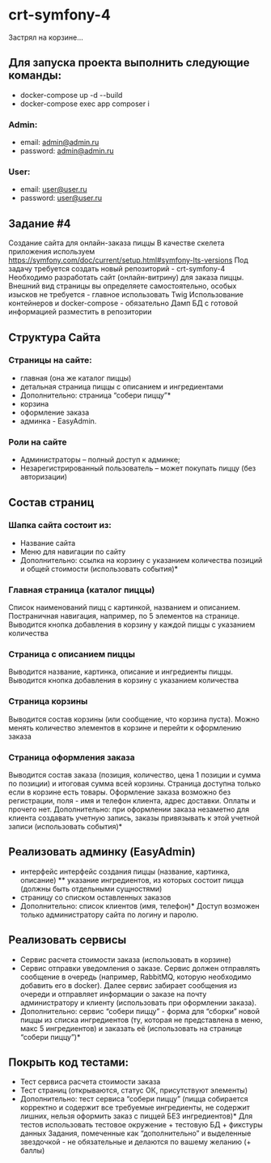 # crt-symfony-4

Застрял на корзине...

## Для запуска проекта выполнить следующие команды:

* docker-compose up -d --build
* docker-compose exec app composer i
### Admin:
* email: admin@admin.ru
* password: admin@admin.ru
### User:
* email: user@user.ru
* password: user@user.ru


## Задание #4
Создание сайта для онлайн-заказа пиццы
В качестве скелета приложения используем
https://symfony.com/doc/current/setup.html#symfony-lts-versions
Под задачу требуется создать новый репозиторий - crt-symfony-4
Необходимо разработать сайт (онлайн-витрину) для заказа пиццы. Внешний
вид страницы вы определяете самостоятельно, особых изысков не требуется -
главное использовать Twig
Использование контейнеров и docker-compose - обязательно
Дамп БД с готовой информацией разместить в репозитории
## Структура Сайта
### Страницы на сайте:
* главная (она же каталог пиццы)
* детальная страница пиццы с описанием и ингредиентами
* Дополнительно: страница “собери пиццу”*
* корзина
* оформление заказа
* админка - EasyAdmin.
### Роли на сайте
* Администраторы – полный доступ к админке;
* Незарегистрированный пользователь – может покупать пиццу (без
авторизации)
## Состав страниц
### Шапка сайта состоит из:
* Название сайта
* Меню для навигации по сайту
* Дополнительно: ссылка на корзину с указанием количества позиций и
    общей стоимости (использовать события)*
### Главная страница (каталог пиццы)
Список наименований пицц с картинкой, названием и описанием. Постраничная
навигация, например, по 5 элементов на странице. Выводится кнопка
добавления в корзину у каждой пиццы с указанием количества
### Страница с описанием пиццы
Выводится название, картинка, описание и ингредиенты пиццы. Выводится
кнопка добавления в корзину с указанием количества
### Страница корзины
Выводится состав корзины (или сообщение, что корзина пуста). Можно менять
количество элементов в корзине и перейти к оформлению заказа
### Страница оформления заказа
Выводится состав заказа (позиция, количество, цена 1 позиции и сумма по
позиции) и итоговая сумма всей корзины. Страница доступна только если в
корзине есть товары. Оформление заказа возможно без регистрации, поля -
имя и телефон клиента, адрес доставки. Оплаты и прочего нет.
Дополнительно: при оформлении заказа незаметно для клиента создавать
учетную запись, заказы привязывать к этой учетной записи (использовать
события)*
## Реализовать админку (EasyAdmin)
* интерфейс интерфейс создания пиццы (название, картинка, описание)
**  указание ингредиентов, из которых состоит пицца (должны быть
        отдельными сущностями)
* страницу со списком оставленных заказов
* Дополнительно: список клиентов (имя, телефон)*
Доступ возможен только администратору сайта по логину и паролю.
## Реализовать сервисы
*  Сервис расчета стоимости заказа (использовать в корзине)
*  Сервис отправки уведомления о заказе. Сервис должен отправлять
    сообщение в очередь (например, RabbitMQ, которую необходимо
    добавить его в docker). Далее сервис забирает сообщения из очереди и
    отправляет информации о заказе на почту администратору и клиенту
    (использовать при оформлении заказа).
* Дополнительно: сервис “собери пиццу” - форма для “сборки” новой
    пиццы из списка ингредиентов (ту, которая не представлена в меню,
    макс 5 ингредиентов) и заказать её (использовать на странице
    “собери пиццу”)*
## Покрыть код тестами:
* Тест сервиса расчета стоимости заказа
* Тест страниц (открываются, статус ОК, присутствуют элементы)
* Дополнительно: тест сервиса “собери пиццу” (пицца собирается
    корректно и содержит все требуемые ингредиенты, не содержит
    лишних, нельзя оформить заказ с пиццей БЕЗ ингредиентов)*
Для тестов использовать тестовое окружение + тестовую БД + фикстуры
данных
Задания, помеченные как “дополнительно” и
выделенные звездочкой - не обязательные и
делаются по вашему желанию (+ баллы)